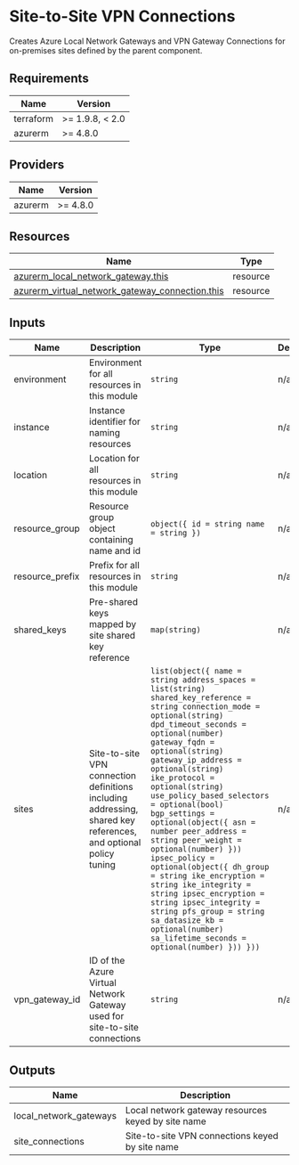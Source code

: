 <!-- BEGIN_TF_DOCS -->
<!-- markdown-table-prettify-ignore-start -->
# Site-to-Site VPN Connections

Creates Azure Local Network Gateways and VPN Gateway Connections for
on-premises sites defined by the parent component.

## Requirements

| Name | Version |
|------|---------|
| terraform | >= 1.9.8, < 2.0 |
| azurerm | >= 4.8.0 |

## Providers

| Name | Version |
|------|---------|
| azurerm | >= 4.8.0 |

## Resources

| Name | Type |
|------|------|
| [azurerm_local_network_gateway.this](https://registry.terraform.io/providers/hashicorp/azurerm/latest/docs/resources/local_network_gateway) | resource |
| [azurerm_virtual_network_gateway_connection.this](https://registry.terraform.io/providers/hashicorp/azurerm/latest/docs/resources/virtual_network_gateway_connection) | resource |

## Inputs

| Name | Description | Type | Default | Required |
|------|-------------|------|---------|:--------:|
| environment | Environment for all resources in this module | `string` | n/a | yes |
| instance | Instance identifier for naming resources | `string` | n/a | yes |
| location | Location for all resources in this module | `string` | n/a | yes |
| resource\_group | Resource group object containing name and id | ```object({ id = string name = string })``` | n/a | yes |
| resource\_prefix | Prefix for all resources in this module | `string` | n/a | yes |
| shared\_keys | Pre-shared keys mapped by site shared key reference | `map(string)` | n/a | yes |
| sites | Site-to-site VPN connection definitions including addressing, shared key references, and optional policy tuning | ```list(object({ name = string address_spaces = list(string) shared_key_reference = string connection_mode = optional(string) dpd_timeout_seconds = optional(number) gateway_fqdn = optional(string) gateway_ip_address = optional(string) ike_protocol = optional(string) use_policy_based_selectors = optional(bool) bgp_settings = optional(object({ asn = number peer_address = string peer_weight = optional(number) })) ipsec_policy = optional(object({ dh_group = string ike_encryption = string ike_integrity = string ipsec_encryption = string ipsec_integrity = string pfs_group = string sa_datasize_kb = optional(number) sa_lifetime_seconds = optional(number) })) }))``` | n/a | yes |
| vpn\_gateway\_id | ID of the Azure Virtual Network Gateway used for site-to-site connections | `string` | n/a | yes |

## Outputs

| Name | Description |
|------|-------------|
| local\_network\_gateways | Local network gateway resources keyed by site name |
| site\_connections | Site-to-site VPN connections keyed by site name |
<!-- markdown-table-prettify-ignore-end -->
<!-- END_TF_DOCS -->
